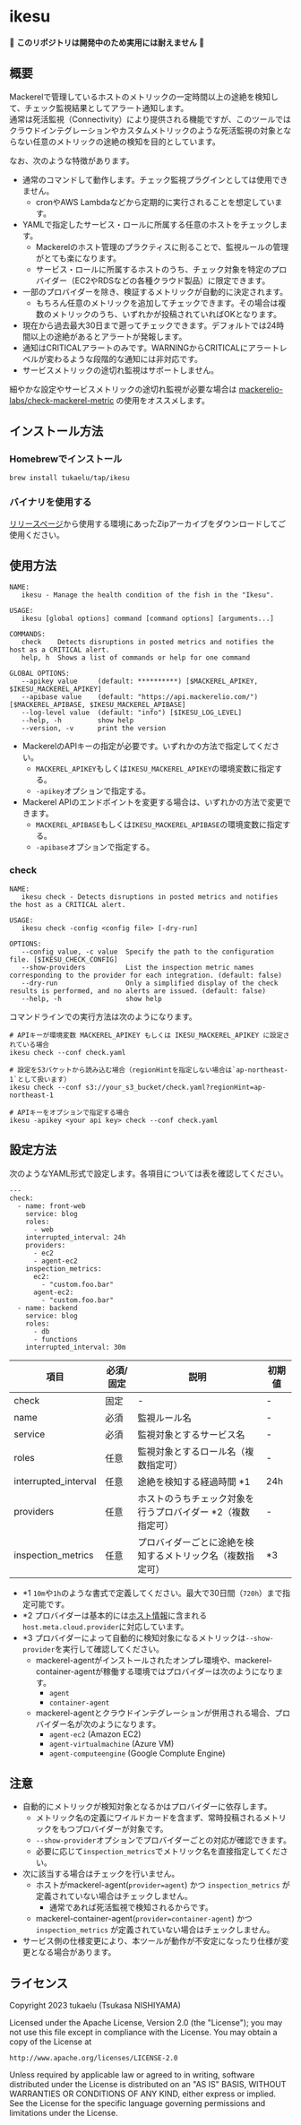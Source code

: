 # ikesu

:construction: **このリポジトリは開発中のため実用には耐えません** :construction:

## 概要

Mackerelで管理しているホストのメトリックの一定時間以上の途絶を検知して、チェック監視結果としてアラート通知します。  
通常は死活監視（Connectivity）により提供される機能ですが、このツールではクラウドインテグレーションやカスタムメトリックのような死活監視の対象とならない任意のメトリックの途絶の検知を目的としています。

なお、次のような特徴があります。

- 通常のコマンドして動作します。チェック監視プラグインとしては使用できません。
  - cronやAWS Lambdaなどから定期的に実行されることを想定しています。
- YAMLで指定したサービス・ロールに所属する任意のホストをチェックします。
  - Mackerelのホスト管理のプラクティスに則ることで、監視ルールの管理がとても楽になります。
  - サービス・ロールに所属するホストのうち、チェック対象を特定のプロバイダー（EC2やRDSなどの各種クラウド製品）に限定できます。
- 一部のプロバイダーを除き、検証するメトリックが自動的に決定されます。
  - もちろん任意のメトリックを追加してチェックできます。その場合は複数のメトリックのうち、いずれかが投稿されていればOKとなります。
- 現在から過去最大30日まで遡ってチェックできます。デフォルトでは24時間以上の途絶があるとアラートが発報します。
- 通知はCRITICALアラートのみです。WARNINGからCRITICALにアラートレベルが変わるような段階的な通知には非対応です。
- サービスメトリックの途切れ監視はサポートしません。

細やかな設定やサービスメトリックの途切れ監視が必要な場合は [mackerelio-labs/check-mackerel-metric](https://github.com/mackerelio-labs/check-mackerel-metric) の使用をオススメします。

## インストール方法

### Homebrewでインストール

```
brew install tukaelu/tap/ikesu
```

### バイナリを使用する

[リリースページ](https://github.com/tukaelu/ikesu/releases)から使用する環境にあったZipアーカイブをダウンロードしてご使用ください。

## 使用方法

```
NAME:
   ikesu - Manage the health condition of the fish in the "Ikesu".

USAGE:
   ikesu [global options] command [command options] [arguments...]

COMMANDS:
   check    Detects disruptions in posted metrics and notifies the host as a CRITICAL alert.
   help, h  Shows a list of commands or help for one command

GLOBAL OPTIONS:
   --apikey value     (default: **********) [$MACKEREL_APIKEY, $IKESU_MACKEREL_APIKEY]
   --apibase value    (default: "https://api.mackerelio.com/") [$MACKEREL_APIBASE, $IKESU_MACKEREL_APIBASE]
   --log-level value  (default: "info") [$IKESU_LOG_LEVEL]
   --help, -h         show help
   --version, -v      print the version
```

- MackerelのAPIキーの指定が必要です。いずれかの方法で指定してください。
  - `MACKEREL_APIKEY`もしくは`IKESU_MACKEREL_APIKEY`の環境変数に指定する。
  - `-apikey`オプションで指定する。
- Mackerel APIのエンドポイントを変更する場合は、いずれかの方法で変更できます。
  - `MACKEREL_APIBASE`もしくは`IKESU_MACKEREL_APIBASE`の環境変数に指定する。
  - `-apibase`オプションで指定する。

### check

```
NAME:
   ikesu check - Detects disruptions in posted metrics and notifies the host as a CRITICAL alert.

USAGE:
   ikesu check -config <config file> [-dry-run]

OPTIONS:
   --config value, -c value  Specify the path to the configuration file. [$IKESU_CHECK_CONFIG]
   --show-providers          List the inspection metric names corresponding to the provider for each integration. (default: false)
   --dry-run                 Only a simplified display of the check results is performed, and no alerts are issued. (default: false)
   --help, -h                show help
```

コマンドラインでの実行方法は次のようになります。

```
# APIキーが環境変数 MACKEREL_APIKEY もしくは IKESU_MACKEREL_APIKEY に設定されている場合
ikesu check --conf check.yaml

# 設定をS3バケットから読み込む場合（regionHintを指定しない場合は`ap-northeast-1`として扱います）
ikesu check --conf s3://your_s3_bucket/check.yaml?regionHint=ap-northeast-1

# APIキーをオプションで指定する場合
ikesu -apikey <your api key> check --conf check.yaml
```

## 設定方法

次のようなYAML形式で設定します。各項目については表を確認してください。

```
---
check:
  - name: front-web
    service: blog
    roles:
      - web
    interrupted_interval: 24h
    providers:
      - ec2
      - agent-ec2
    inspection_metrics:
      ec2:
        - "custom.foo.bar"
      agent-ec2:
        - "custom.foo.bar"
  - name: backend
    service: blog
    roles:
      - db
      - functions
    interrupted_interval: 30m
```

| 項目                 | 必須/固定 | 説明                                                        | 初期値 |
| -------------------- | --------- | ----------------------------------------------------------- | ------ |
| check                | 固定      | -                                                           | -      |
| name                 | 必須      | 監視ルール名                                                | -      |
| service              | 必須      | 監視対象とするサービス名                                    | -      |
| roles                | 任意      | 監視対象とするロール名（複数指定可）                        | -      |
| interrupted_interval | 任意      | 途絶を検知する経過時間 *1                                   | 24h    |
| providers            | 任意      | ホストのうちチェック対象を行うプロバイダー *2（複数指定可） | -      |
| inspection_metrics   | 任意      | プロバイダーごとに途絶を検知するメトリック名（複数指定可）  | *3     |

- *1 `10m`や`1h`のような書式で定義してください。最大で30日間（`720h`）まで指定可能です。
- *2 プロバイダーは基本的には[ホスト情報](https://mackerel.io/ja/api-docs/entry/hosts#get)に含まれる`host.meta.cloud.provider`に対応しています。
- *3 プロバイダーによって自動的に検知対象になるメトリックは`--show-provider`を実行して確認してください。
  - mackerel-agentがインストールされたオンプレ環境や、mackerel-container-agentが稼働する環境ではプロバイダーは次のようになります。
    - `agent`
    - `container-agent`
  - mackerel-agentとクラウドインテグレーションが併用される場合、プロバイダー名が次のようになります。
    - `agent-ec2` (Amazon EC2)
    - `agent-virtualmachine` (Azure VM)
    - `agent-computeengine` (Google Complute Engine)

## 注意

- 自動的にメトリックが検知対象となるかはプロバイダーに依存します。
  - メトリック名の定義にワイルドカードを含まず、常時投稿されるメトリックをもつプロバイダーが対象です。
  - `--show-provider`オプションでプロバイダーごとの対応が確認できます。
  - 必要に応じて`inspection_metrics`でメトリック名を直接指定してください。
- 次に該当する場合はチェックを行いません。
  - ホストがmackerel-agent(`provider=agent`) かつ `inspection_metrics` が定義されていない場合はチェックしません。
    - 通常であれば死活監視で検知されるからです。
  - mackerel-container-agent(`provider=container-agent`) かつ `inspection_metrics` が定義されていない場合はチェックしません。
- サービス側の仕様変更により、本ツールが動作が不安定になったり仕様が変更となる場合があります。

## ライセンス

Copyright 2023 tukaelu (Tsukasa NISHIYAMA)

Licensed under the Apache License, Version 2.0 (the "License"); you may not use this file except in compliance with the License. You may obtain a copy of the License at

```
http://www.apache.org/licenses/LICENSE-2.0
```

Unless required by applicable law or agreed to in writing, software distributed under the License is distributed on an "AS IS" BASIS, WITHOUT WARRANTIES OR CONDITIONS OF ANY KIND, either express or implied. See the License for the specific language governing permissions and limitations under the License.
